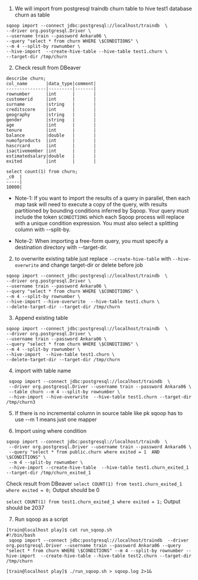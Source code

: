 1. We will import from postgresql traindb churn table to hive test1 database churn as table
```
sqoop import --connect jdbc:postgresql://localhost/traindb  \
--driver org.postgresql.Driver \
--username train --password Ankara06 \
--query "select * from churn WHERE \$CONDITIONS" \
--m 4 --split-by rownumber \
--hive-import  --create-hive-table --hive-table test1.churn \
--target-dir /tmp/churn
```

2. Check result from DBeaver
```
describe churn;
col_name       |data_type|comment|
---------------|---------|-------|
rownumber      |int      |       |
customerid     |int      |       |
surname        |string   |       |
creditscore    |int      |       |
geography      |string   |       |
gender         |string   |       |
age            |int      |       |
tenure         |int      |       |
balance        |double   |       |
numofproducts  |int      |       |
hascrcard      |int      |       |
isactivemember |int      |       |
estimatedsalary|double   |       |
exited         |int      |       |

select count(1) from churn;
_c0  |
-----|
10000|

```

- Note-1: If you want to import the results of a query in parallel, then each map task will need to execute a copy of the query, with results partitioned by bounding conditions inferred by Sqoop. Your query must include the token `$CONDITIONS` which each Sqoop process will replace with a unique condition expression. You must also select a splitting column with --split-by.

- Note-2: When importing a free-form query, you must specify a destination directory with --target-dir.

2. to overwrite existing table just replace `--create-hive-table` with `--hive-overwrite` and change target-dir or
delete before job

```
sqoop import --connect jdbc:postgresql://localhost/traindb  \
--driver org.postgresql.Driver \
--username train --password Ankara06 \
--query "select * from churn WHERE \$CONDITIONS" \
--m 4 --split-by rownumber \
--hive-import --hive-overwrite  --hive-table test1.churn \
--delete-target-dir --target-dir /tmp/churn
```

3. Append existing table 

```
sqoop import --connect jdbc:postgresql://localhost/traindb  \
--driver org.postgresql.Driver \
--username train --password Ankara06 \
--query "select * from churn WHERE \$CONDITIONS" \
--m 4 --split-by rownumber \
--hive-import  --hive-table test1.churn \
--delete-target-dir --target-dir /tmp/churn
```

4. import with table name
```
 sqoop import --connect jdbc:postgresql://localhost/traindb  \
 --driver org.postgresql.Driver --username train --password Ankara06 \
 --table churn --m 4 --split-by rownumber \
 --hive-import --hive-overwrite  --hive-table test1.churn --target-dir /tmp/churn3
 ```

5. If there is no incremental column in source table like pk sqoop has to use --m 1 means just one mapper


6. Import using where condition
```
sqoop import --connect jdbc:postgresql://localhost/traindb  \
 --driver org.postgresql.Driver --username train --password Ankara06 \
 --query "select * from public.churn where exited = 1  AND \$CONDITIONS" \
 --m 4 --split-by rownumber \
 --hive-import --create-hive-table  --hive-table test1.churn_exited_1 --target-dir /tmp/churn_exited_1
 ```

Check result from DBeaver
` select COUNT(1) from test1.churn_exited_1 where exited = 0; `
Output should be 0

`select COUNT(1) from test1.churn_exited_1 where exited = 1;`
Output should be 2037

7. Run sqoop as a script
```
[train@localhost play]$ cat run_sqoop.sh
#!/bin/bash
 sqoop import --connect jdbc:postgresql://localhost/traindb  --driver org.postgresql.Driver --username train --password Ankara06 --query "select * from churn WHERE \$CONDITIONS" --m 4 --split-by rownumber --hive-import  --create-hive-table --hive-table test2.churn --target-dir /tmp/churn

[train@localhost play]$ ./run_sqoop.sh > sqoop.log 2>1&
 ```
